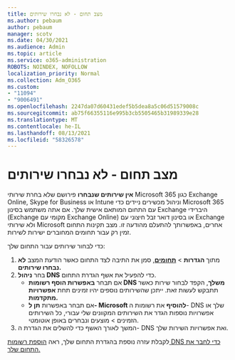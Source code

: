 ```yaml
---
title: מצב תחום - לא נבחרו שירותים
ms.author: pebaum
author: pebaum
manager: scotv
ms.date: 04/30/2021
ms.audience: Admin
ms.topic: article
ms.service: o365-administration
ROBOTS: NOINDEX, NOFOLLOW
localization_priority: Normal
ms.collection: Adm_O365
ms.custom:
- "11094"
- "9006491"
ms.openlocfilehash: 2247da07d60431edef5b5dea8a5c06d51579008c
ms.sourcegitcommit: ab75f66355116e995b3cb5505465b31989339e28
ms.translationtype: MT
ms.contentlocale: he-IL
ms.lasthandoff: 08/13/2021
ms.locfileid: "58326578"
---
```

# <a name="domain-status---no-services-selected"></a>מצב תחום - לא נבחרו שירותים

**אין שירותים שנבחרו** פירושם שלא בחרת שירותי Microsoft 365 כגון Exchange Online, Skype for Business או Intune וניהול מכשירים ניידים כדי Microsoft 365 עם התחום המותאם אישית שלך. אם אתה משתמש בסינון Exchange היברידי (Exchange מקומי עם Exchange Online) או בסינון דואר זבל חיצוני עם Exchange ולא שירותי Microsoft אחרים, באפשרותך להתעלם מהודעה זו. מצב תקינות התחום זמין רק עבור תחומים המחוברים ישירות לשירות.

כדי לבחור שירותים עבור התחום שלך:

1. מתוך **הגדרות**  >  [**תחומים**](https://admin.microsoft.com/Adminportal/Home), סמן את התיבה לצד התחום כאשר הודעת המצב **לא נבחרו שירותים.**
1. בחר **ניהול DNS** כדי להפעיל את אשף הגדרת התחום.
    - אם תבחר **באפשרות הוסף רשומות DNS משלך**, הקפד לבחור שירות כאשר תתבקש לעשות זאת. ייתכן שהשירותים נוספים יהיו זמינים תחת **אפשרויות מתקדמות.**
    - אם תבחר באפשרות **תן ל- Microsoft להוסיף** את רשומות ה- DNS שלך או אפשרויות נוספות הגדר את השירותים המקוונים שלי עבורי, כל השירותים הזמינים   >   מוצעים ונבחרים באופן אוטומטי.
1. המשך לאורך האשף כדי להשלים את הגדרת ה- DNS ואת אפשרויות השירות שלך.
 
לקבלת עזרה נוספת בהגדרת התחום שלך, ראה [הוספת רשומות DNS כדי לחבר את התחום שלך.](https://docs.microsoft.com/microsoft-365/admin/get-help-with-domains/create-dns-records-at-any-dns-hosting-provider)

